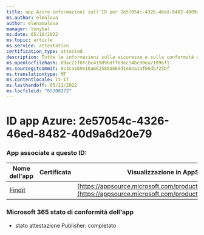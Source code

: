 ```yaml
---
title: app Azure informazioni sull'ID per 2e57054c-4326-46ed-8482-40d9a6d20e79
ms.author: elmalova
author: elenamalova
manager: tonybal
ms.date: 05/10/2022
ms.topic: article
ms.service: attestation
certification_type: attested
description: Tutte le informazioni sulla sicurezza e sulla conformità disponibili per 2e57054c-4326-46ed-8482-40d9a6d20e79.
ms.openlocfilehash: 09ac21f0fcbc419d9bdff63ec14bc90ea71996f1
ms.sourcegitcommit: 0c3ca169e16a6825888669d1e8ea14f66db725bf
ms.translationtype: MT
ms.contentlocale: it-IT
ms.lasthandoff: 05/11/2022
ms.locfileid: "65308272"
---
```

# <a name="azure-app-id-2e57054c-4326-46ed-8482-40d9a6d20e79"></a>ID app Azure: 2e57054c-4326-46ed-8482-40d9a6d20e79


### <a name="apps-associated-with-this-id"></a>App associate a questo ID:
| **Nome dell'app** | **Certificata** | **Visualizzazione in AppSource** |
|--------------|---------------|-----------------------|
| [Findit](../forward/WA200003849.md) |  | [https://appsource.microsoft.com/product/office/WA200003849](https://appsource.microsoft.com/product/office/WA200003849) |

### <a name="microsoft-365-app-compliance-status"></a>Microsoft 365 stato di conformità dell'app
- stato attestazione Publisher: completato
